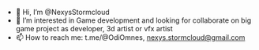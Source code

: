- 👋 Hi, I’m @NexysStormcloud
- 👀 I’m interested in Game development and looking for collaborate on big game project as developer,  3d artist or vfx artist
- 📫 How to reach me: t.me/@OdiOmnes, nexys.stormcloud@gmail.com

<!---
NexysStormcloud/NexysStormcloud is a ✨ special ✨ repository because its `README.md` (this file) appears on your GitHub profile.
You can click the Preview link to take a look at your changes.
--->
